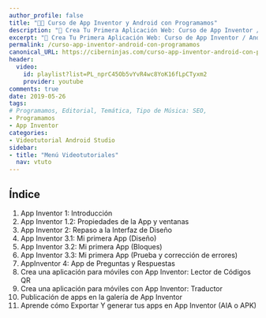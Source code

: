 ```yaml
---
author_profile: false
title: "👨‍🏫 Curso de App Inventor y Android con Programamos"
description: "📲 Crea Tu Primera Aplicación Web: Curso de App Inventor / Android con Programamos"
excerpt: "📲 Crea Tu Primera Aplicación Web: Curso de App Inventor / Android con Programamos"
permalink: /curso-app-inventor-android-con-programamos
canonical_URL: https://ciberninjas.com/curso-app-inventor-android-con-programamos
header:
  video:
    id: playlist?list=PL_nprC45Ob5vYvR4wc8YoK16fLpCTyxm2
    provider: youtube
comments: true
date: 2019-05-26
tags:
# Programamos, Editorial, Temática, Tipo de Música: SEO, 
- Programamos
- App Inventor
categories:
- Videotutorial Android Studio
sidebar:
- title: "Menú Videotutoriales"
  nav: vtuto
---
```


## Índice
1. App Inventor 1: Introducción
2. App Inventor 1.2: Propiedades de la App y ventanas
3. App Inventor 2: Repaso a la Interfaz de Diseño
4. App Inventor 3.1: Mi primera App (Diseño)
5. App Inventor 3.2: Mi primera App (Bloques)
6. App Inventor 3.3: Mi primera App (Prueba y corrección de errores)
7. AppInventor 4: App de Preguntas y Respuestas
8. Crea una aplicación para móviles con App Inventor: Lector de Códigos QR
9. Crea una aplicación para móviles con App Inventor: Traductor
10. Publicación de apps en la galería de App Inventor
11. Aprende cómo Exportar Y generar tus apps en App Inventor (AIA o APK)
